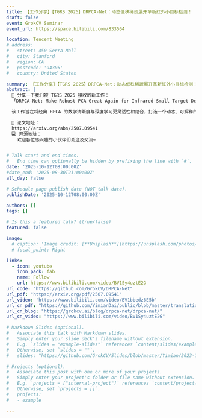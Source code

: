 ```yaml
---
title: 【工作分享】【TGRS 2025】DRPCA-Net：动态低秩稀疏展开革新红外小目标检测！
draft: false
event: GrokCV Seminar
event_url: https://space.bilibili.com/833564

location: Tencent Meeting
# address:
#   street: 450 Serra Mall
#   city: Stanford
#   region: CA
#   postcode: '94305'
#   country: United States

summary: 【工作分享】【TGRS 2025】DRPCA-Net：动态低秩稀疏展开革新红外小目标检测！
abstract: |
  🚀 分享一下我们被 TGRS 2025 接收的新工作：
  「DRPCA-Net: Make Robust PCA Great Again for Infrared Small Target Detection」

  该工作旨在将经典 RPCA 的数学清晰度与深度学习更灵活性相结合，打造一个动态、可解释的红外小目标检测新范式。论文、代码均已发布，欢迎各位小伙伴们交流❤️

  📄 论文地址：
  https://arxiv.org/abs/2507.09541
  💻 开源地址：
    欢迎各位感兴趣的小伙伴们关注及交流~


# Talk start and end times.
#   End time can optionally be hidden by prefixing the line with `#`.
date: '2025-10-12T08:00:00Z'
#date_end: '2025-08-30T21:00:00Z'
all_day: false

# Schedule page publish date (NOT talk date).
publishDate: '2025-10-12T08:00:00Z'

authors: []
tags: []

# Is this a featured talk? (true/false)
featured: false

image:
  # caption: 'Image credit: [**Unsplash**](https://unsplash.com/photos/bzdhc5b3Bxs)'
  # focal_point: Right

links:
  - icon: youtube
    icon_pack: fab
    name: Follow
    url: https://www.bilibili.com/video/BV1Sy4uztE2G
url_code: "https://github.com/GrokCV/DRPCA-Net"
url_pdf: "https://arxiv.org/pdf/2507.09541"
url_video: 'https://www.bilibili.com/video/BV1bbedz6E5b'
url_cn_pdf: "https://github.com/YimianDai/public/blob/master/translation/2025-ICCV-DISTA-Net-CN-Translation.pdf"
url_cn_blog: "https://grokcv.ai/blog/drpca-net/drpca-net/"
url_cn_video: "https://www.bilibili.com/video/BV1Sy4uztE2G"

# Markdown Slides (optional).
#   Associate this talk with Markdown slides.
#   Simply enter your slide deck's filename without extension.
#   E.g. `slides = "example-slides"` references `content/slides/example-slides.md`.
#   Otherwise, set `slides = ""`.
#   slides: "https://github.com/GrokCV/Slides/blob/master/Yimian/2023-11-03-HADAR-Slides.pdf"

# Projects (optional).
#   Associate this post with one or more of your projects.
#   Simply enter your project's folder or file name without extension.
#   E.g. `projects = ["internal-project"]` references `content/project/deep-learning/index.md`.
#   Otherwise, set `projects = []`.
#   projects:
#   - example

---
```


